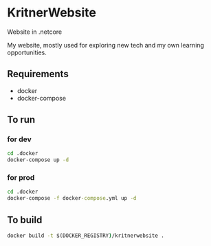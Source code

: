 # KritnerWebsite
Website in .netcore

My website, mostly used for exploring new tech and my own learning opportunities.  

## Requirements 

* docker
* docker-compose

## To run

### for dev
```cmd
cd .docker
docker-compose up -d
```

### for prod

```cmd
cd .docker
docker-compose -f docker-compose.yml up -d 
```

## To build
```cmd
docker build -t $(DOCKER_REGISTRY)/kritnerwebsite .
```